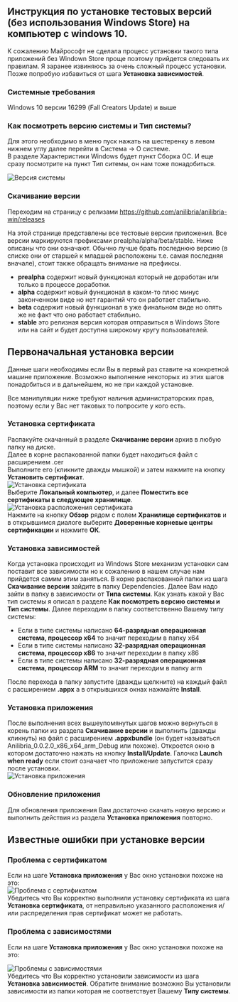 ## Инструкция по установке тестовых версий (без использования Windows Store) на компьютер с windows 10.

К сожалению Майрософт не сделала процесс установки такого типа приложений без Windown Store проще поэтому прийдется следовать их правилам.
Я заранее извиняюсь за очень сложный процесс установки. Позже попробую избавиться от шага **Установка зависимостей**.

### Системные требования

Windows 10 версии 16299 (Fall Creators Update) и выше

### Как посмотреть версию системы и Тип системы?

Для этого необходимо в меню пуск нажать на шестеренку в левом нижнем углу далее перейти в Система -> О системе.  
В разделе Характеристики Windows будет пункт Сборка ОС. И еще сразу посмотрите на пункт Тип ситемы, он нам тоже понадобиться.

![Версия системы](https://github.com/anilibria/anilibria-win/blob/master/doc/assets/systemversion.jpg?raw=true)

### Скачивание версии

Переходим на страницу с релизами https://github.com/anilibria/anilibria-win/releases

На этой странице представлены все тестовые версии приложения.
Все версии маркируются префиксами prealpha/alpha/beta/stable.
Ниже описаны что они означают. Обычно лучше брать последнюю версию (в списке они от старшей к младшей расположены т.е. самая последняя вначале),
стоит также обращать внимание на префиксы.

* **prealpha** содержит новый функционал который не доработан или только в процессе доработки.
* **alpha** содержит новый функционал в каком-то плюс минус законченном виде но нет гарантий что он работает стабильно.
* **beta** содержит новый функционал в уже финальном виде но опять же не факт что оно работает стабильно.
* **stable** это релизная версия которая отправиться в Windows Store или на сайт и будет доступна широкому кругу пользователей.

## Первоначальная установка версии

Данные шаги необходимы если Вы в первый раз ставите на конкретной машине приложение.
Возможно выполнение некоторых из этих шагов понадобиться и в дальнейшем, но не при каждой установке.

Все манипуляции ниже требуют наличия администраторских прав, поэтому если у Вас нет таковых то попросите у кого есть.

### Установка сертификата

Распакуйте скачанный в разделе **Скачивание версии** архив в любую папку на диске.  
Далее в корне распакованной папки будет находиться файл с расширением .cer  
Выполните его (кликните дважды мышкой) и затем нажмите на кнопку **Установить сертификат**.  
![Установка сертификата](https://github.com/anilibria/anilibria-win/blob/master/doc/assets/installcertificate.jpg?raw=true)  
Выберите **Локальный компьютер**, и далее **Поместить все сертификаты в следующее хранилище**.  
![Установка расположения сертификата](https://github.com/anilibria/anilibria-win/blob/master/doc/assets/certifilocation.jpg?raw=true)  
Нажмите на кнопку **Обзор** рядом с полем **Хранилище сертификатов** и в открывшимся диалоге выберите **Доверенные корневые центры сертификации** и нажмите **ОК**.

### Установка зависимостей

Когда установка происходит из Windows Store механизм установки сам поставит все зависимости но к сожалению в нашем случае нам прийдется самим этим заняться.
В корне распакованной папки из шага **Скачивание версии** зайдите в папку Dependencies. Далее Вам надо зайти в папку в зависимости от **Типа системы**.
Как узнать какой у Вас тип системы я описал в разделе **Как посмотреть версию системы и Тип системы**.
Далее переходим в папку соответственно Вашему типу системы:
- Если в типе системы написано **64-разрядная операционная система, процессор x64** то значит переходим в папку x64
- Если в типе системы написано **32-разрядная операционная система, процессор x86** то значит переходим в папку x86
- Если в типе системы написано **32-разрядная операционная система, процессор ARM** то значит переходим в папку arm  
  
После перехода в папку запустите (дважды щелкните) на каждый файл с расширением **.appx** а в открывшихся окнах нажмайте **Install**.

### Установка приложения

После выполнения всех вышеупомянутых шагов можно вернуться в корень папки из раздела **Скачивание версии** и выполнить (дважды кликнуть) на файл
с расширением **.appxbundle** (он будет называться Anilibria_0.0.2.0_x86_x64_arm_Debug или похоже).
Откроется окно в котором достаточно нажать на кнопку **Install/Update**. Галочка **Launch when ready** если стоит означает что приложение запустится сразу после установки.  
![Установка приложения](https://github.com/anilibria/anilibria-win/blob/master/doc/assets/installer.jpg?raw=true)

### Обновление приложения

Для обновления приложения Вам достаточно скачать новую версию и выполнить действия из раздела **Установка приложения** повторно.

## Известные ошибки при установке версии

### Проблема с сертификатом

Если на шаге **Установка приложения** у Вас окно установки похоже на это:  
![Проблема с сертификатом](https://github.com/anilibria/anilibria-win/blob/master/doc/assets/certificatefailedinstall.jpg?raw=true)  
Убедитесь что Вы корректно выполнили установку сертификата из шага **Установка сертификата**, от неправильно указанного расположения и/или распределения прав сертификат может не работать.

### Проблема с зависимостями

Если на шаге **Установка приложения** у Вас окно установки похоже на это:  

![Проблемы с зависимостями](https://github.com/anilibria/anilibria-win/blob/master/doc/assets/dependencieserror.jpg?raw=true)  
Убедитесь что Вы корректно установили зависимости из шага **Установка зависимостей**. Обратите внимание возможно Вы установили зависимости из папки которая не соответствует Вашему **Типу системы**.
